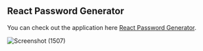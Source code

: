 
## React Password Generator

You can check out the application here [React Password Generator](https://fervent-volhard-f2991a.netlify.app/).



![Screenshot (1507)](https://user-images.githubusercontent.com/95959359/210133616-b8aa2107-48b6-4a48-a45a-e4e4ccb78be5.png)
